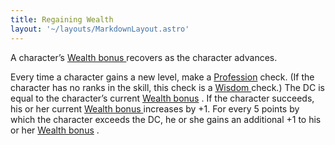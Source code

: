 ```yaml
---
title: Regaining Wealth
layout: '~/layouts/MarkdownLayout.astro'
---
```

A character’s [ Wealth bonus ](/modern.d20.srd/wealth/wealth.bonus) recovers
as the character advances.

Every time a character gains a new level, make a [ Profession](/modern.d20.srd/skills/profession) check. (If the character has no ranks in
the skill, this check is a [ Wisdom ](/modern.d20.srd/basics/ability.scores)
check.) The DC is equal to the character’s current [ Wealth bonus](/modern.d20.srd/wealth/wealth.bonus) . If the character succeeds, his or her
current [ Wealth bonus ](/modern.d20.srd/wealth/wealth.bonus) increases by +1.
For every 5 points by which the character exceeds the DC, he or she gains an
additional +1 to his or her [ Wealth bonus](/modern.d20.srd/wealth/wealth.bonus) .

